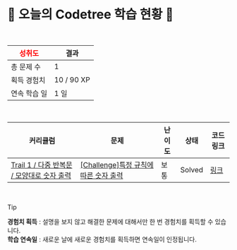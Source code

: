 # 🌲 오늘의 Codetree 학습 현황 🌲

<br />

| <span style="color:red;display:block;text-align:center;"> **성취도**</span> | 결과 |
|---|---|
| 총 문제 수 | 1 |
| 획득 경험치 | 10 / 90 XP |
| 연속 학습 일 | 1 일 |

<br />

|커리큘럼|문제|난이도|상태|코드 링크|
|---|---|---|---|---|
|[Trail 1 / 다중 반복문 / 모양대로 숫자 출력](https://www.codetree.ai/trail-info/novice-low/)|[[Challenge]특정 규칙에 따른 숫자 출력](https://www.codetree.ai/trails/complete/curated-cards/challenge-output-numbers-according-to-specific-rule/)|보통|Solved|[링크](https://github.com/rwambangho/algorithm-study/blob/main/250705/%ED%8A%B9%EC%A0%95%20%EA%B7%9C%EC%B9%99%EC%97%90%20%EB%94%B0%EB%A5%B8%20%EC%88%AB%EC%9E%90%20%EC%B6%9C%EB%A0%A5/output-numbers-according-to-specific-rule.py)|


<br />

> [!TIP]
> **경험치 획득** : 설명을 보지 않고 해결한 문제에 대해서만 한 번 경험치를 획득할 수 있습니다.  
> **학습 연속일** : 새로운 날에 새로운 경험치를 획득하면 연속일이 인정됩니다.

